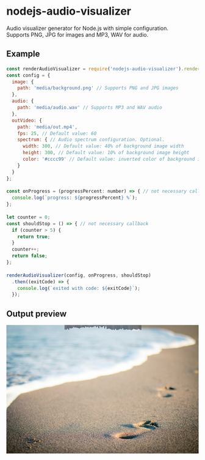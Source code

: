 # nodejs-audio-visualizer
Audio visualizer generator for Node.js with simple configuration.  
Supports PNG, JPG for images and MP3, WAV for audio.

## Example
```javascript
const renderAudioVisualizer = require('nodejs-audio-visualizer').renderAudioVisualizer;
const config = {
  image: {
    path: 'media/background.png' // Supports PNG and JPG images
  },
  audio: {
    path: 'media/audio.wav' // Supports MP3 and WAV audio
  },
  outVideo: {
    path: 'media/out.mp4',
    fps: 25, // Default value: 60
    spectrum: { // Audio spectrum configuration. Optional.
      width: 300, // Default value: 40% of background image width
      height: 300, // Default value: 10% of background image height
      color: '#cccc99' // Default value: inverted color of background image
    }
  }
};

const onProgress = (progressPercent: number) => { // not necessary callback
  console.log(`progress: ${progressPercent} %`);
};

let counter = 0;
const shouldStop = () => { // not necessary callback
  if (counter > 5) {
    return true;
  }
  counter++;
  return false;
};

renderAudioVisualizer(config, onProgress, shouldStop)
  .then((exitCode) => {
    console.log(`exited with code: ${exitCode}`);
  });
```

## Output preview
![frame of output video](example/media/out-sample.png)
